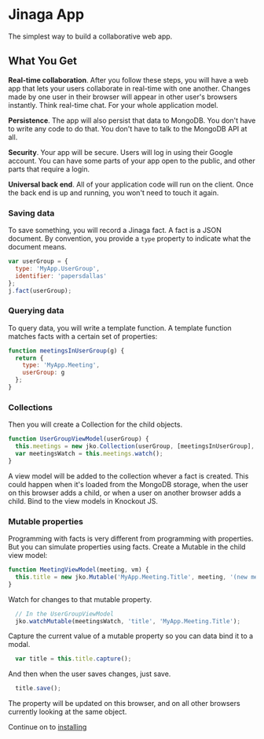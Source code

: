 # Jinaga App

The simplest way to build a collaborative web app.

## What You Get

**Real-time collaboration**. After you follow these steps, you will have a web app that lets your users collaborate in real-time with one another. Changes made by one user in their browser will appear in other user's browsers instantly. Think real-time chat. For your whole application model.

**Persistence**. The app will also persist that data to MongoDB. You don't have to write any code to do that. You don't have to talk to the MongoDB API at all.

**Security**. Your app will be secure. Users will log in using their Google account. You can have some parts of your app open to the public, and other parts that require a login.

**Universal back end**. All of your application code will run on the client. Once the back end is up and running, you won't need to touch it again.

### Saving data

To save something, you will record a Jinaga fact. A fact is a JSON document. By convention, you provide a `type` property to indicate what the document means.

```JavaScript
var userGroup = {
  type: 'MyApp.UserGroup',
  identifier: 'papersdallas'
};
j.fact(userGroup);
```

### Querying data

To query data, you will write a template function. A template function matches facts with a certain set of properties:

```JavaScript
function meetingsInUserGroup(g) {
  return {
    type: 'MyApp.Meeting',
    userGroup: g
  };
}
```

### Collections

Then you will create a Collection for the child objects.

```JavaScript
function UserGroupViewModel(userGroup) {
  this.meetings = new jko.Collection(userGroup, [meetingsInUserGroup], MeetingViewModel);
  var meetingsWatch = this.meetings.watch();
}
```

A view model will be added to the collection whever a fact is created. This could happen when it's loaded from the MongoDB storage, when the user on this browser adds a child, or when a user on another browser adds a child. Bind to the view models in Knockout JS.

### Mutable properties

Programming with facts is very different from programming with properties. But you can simulate properties using facts. Create a Mutable in the child view model:

```JavaScript
function MeetingViewModel(meeting, vm) {
  this.title = new jko.Mutable('MyApp.Meeting.Title', meeting, '(new meeting)');
}
```

Watch for changes to that mutable property.

```JavaScript
  // In the UserGroupViewModel
  jko.watchMutable(meetingsWatch, 'title', 'MyApp.Meeting.Title');
```

Capture the current value of a mutable property so you can data bind it to a modal.

```JavaScript
  var title = this.title.capture();
```

And then when the user saves changes, just save.

```JavaScript
  title.save();
```

The property will be updated on this browser, and on all other browsers currently looking at the same object.

Continue on to [installing](installing.md)
